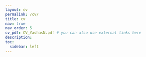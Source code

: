 ```yaml
---
layout: cv
permalink: /cv/
title: cv
nav: true
nav_order: 5
cv_pdf: CV_YashasN.pdf # you can also use external links here
description:
toc:
  sidebar: left
---
```

